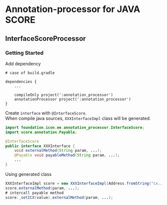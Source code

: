 # Annotation-processor for JAVA SCORE

## InterfaceScoreProcessor

### Getting Started
Add dependency
````
# case of build.gradle

dependencies {
    ...
    
    compileOnly project(':annotation_processor')
    annotationProcessor project(':annotation_processor')
}
````

Create `interface` with `@InterfaceScore`.  
When compile java sources, `XXXInterfaceImpl` class will be generated.
````java
import foundation.icon.ee.annotation_processor.InterfaceScore;
import score.annotation.Payable;

@InterfaceScore
public interface XXXInterface {
    void externalMethod(String param, ...);
    @Payable void payableMethod(String param, ...);
    ...
}
````

Using generated class
````java
XXXInterfaceImpl score = new XXXInterfaceImpl(Address.fromString("cx..."));
score.externalMethod(param, ...);
# intercall payable method
score._setICX(value).externalMethod(param, ...);
````
